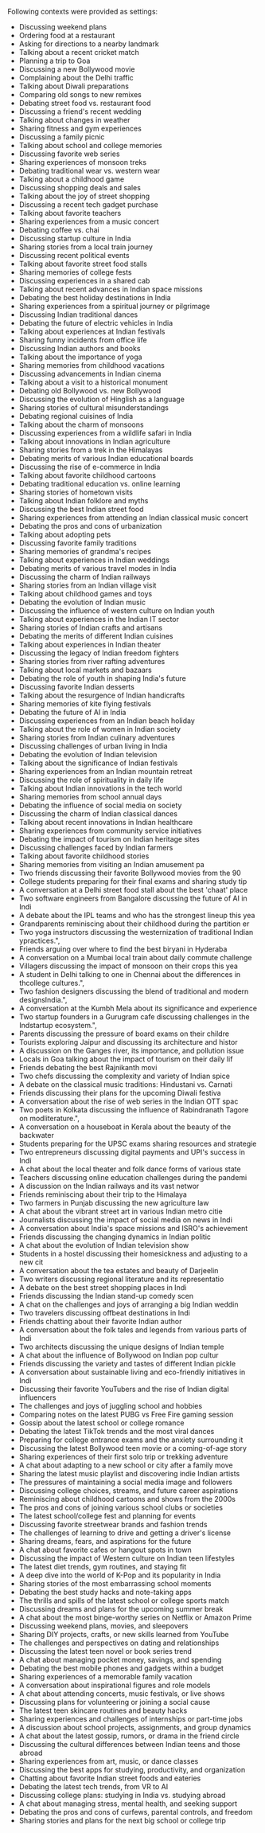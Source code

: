 Following contexts were provided as settings:

- Discussing weekend plans
- Ordering food at a restaurant
- Asking for directions to a nearby landmark
- Talking about a recent cricket match
- Planning a trip to Goa
- Discussing a new Bollywood movie
- Complaining about the Delhi traffic
- Talking about Diwali preparations
- Comparing old songs to new remixes
- Debating street food vs. restaurant food
- Discussing a friend's recent wedding
- Talking about changes in weather
- Sharing fitness and gym experiences
- Discussing a family picnic
- Talking about school and college memories
- Discussing favorite web series
- Sharing experiences of monsoon treks
- Debating traditional wear vs. western wear
- Talking about a childhood game
- Discussing shopping deals and sales
- Talking about the joy of street shopping
- Discussing a recent tech gadget purchase
- Talking about favorite teachers
- Sharing experiences from a music concert
- Debating coffee vs. chai
- Discussing startup culture in India
- Sharing stories from a local train journey
- Discussing recent political events
- Talking about favorite street food stalls
- Sharing memories of college fests
- Discussing experiences in a shared cab
- Talking about recent advances in Indian space missions
- Debating the best holiday destinations in India
- Sharing experiences from a spiritual journey or pilgrimage
- Discussing Indian traditional dances
- Debating the future of electric vehicles in India
- Talking about experiences at Indian festivals
- Sharing funny incidents from office life
- Discussing Indian authors and books
- Talking about the importance of yoga
- Sharing memories from childhood vacations
- Discussing advancements in Indian cinema
- Talking about a visit to a historical monument
- Debating old Bollywood vs. new Bollywood
- Discussing the evolution of Hinglish as a language
- Sharing stories of cultural misunderstandings
- Debating regional cuisines of India
- Talking about the charm of monsoons
- Discussing experiences from a wildlife safari in India
- Talking about innovations in Indian agriculture
- Sharing stories from a trek in the Himalayas
- Debating merits of various Indian educational boards
- Discussing the rise of e-commerce in India
- Talking about favorite childhood cartoons
- Debating traditional education vs. online learning
- Sharing stories of hometown visits
- Talking about Indian folklore and myths
- Discussing the best Indian street food
- Sharing experiences from attending an Indian classical music concert
- Debating the pros and cons of urbanization
- Talking about adopting pets
- Discussing favorite family traditions
- Sharing memories of grandma's recipes
- Talking about experiences in Indian weddings
- Debating merits of various travel modes in India
- Discussing the charm of Indian railways
- Sharing stories from an Indian village visit
- Talking about childhood games and toys
- Debating the evolution of Indian music
- Discussing the influence of western culture on Indian youth
- Talking about experiences in the Indian IT sector
- Sharing stories of Indian crafts and artisans
- Debating the merits of different Indian cuisines
- Talking about experiences in Indian theater
- Discussing the legacy of Indian freedom fighters
- Sharing stories from river rafting adventures
- Talking about local markets and bazaars
- Debating the role of youth in shaping India's future
- Discussing favorite Indian desserts
- Talking about the resurgence of Indian handicrafts
- Sharing memories of kite flying festivals
- Debating the future of AI in India
- Discussing experiences from an Indian beach holiday
- Talking about the role of women in Indian society
- Sharing stories from Indian culinary adventures
- Discussing challenges of urban living in India
- Debating the evolution of Indian television
- Talking about the significance of Indian festivals
- Sharing experiences from an Indian mountain retreat
- Discussing the role of spirituality in daily life
- Talking about Indian innovations in the tech world
- Sharing memories from school annual days
- Debating the influence of social media on society
- Discussing the charm of Indian classical dances
- Talking about recent innovations in Indian healthcare
- Sharing experiences from community service initiatives
- Debating the impact of tourism on Indian heritage sites
- Discussing challenges faced by Indian farmers
- Talking about favorite childhood stories
- Sharing memories from visiting an Indian amusement pa
- Two friends discussing their favorite Bollywood movies from the 90
- College students preparing for their final exams and sharing study tip
- A conversation at a Delhi street food stall about the best 'chaat' place
- Two software engineers from Bangalore discussing the future of AI in Indi
- A debate about the IPL teams and who has the strongest lineup this yea
- Grandparents reminiscing about their childhood during the partition er
- Two yoga instructors discussing the westernization of traditional Indian ypractices.",
- Friends arguing over where to find the best biryani in Hyderaba
- A conversation on a Mumbai local train about daily commute challenge
- Villagers discussing the impact of monsoon on their crops this yea
- A student in Delhi talking to one in Chennai about the differences in thcollege cultures.",
- Two fashion designers discussing the blend of traditional and modern designsIndia.",
- A conversation at the Kumbh Mela about its significance and experience
- Two startup founders in a Gurugram cafe discussing challenges in the Indstartup ecosystem.",
- Parents discussing the pressure of board exams on their childre
- Tourists exploring Jaipur and discussing its architecture and histor
- A discussion on the Ganges river, its importance, and pollution issue
- Locals in Goa talking about the impact of tourism on their daily lif
- Friends debating the best Rajnikanth movi
- Two chefs discussing the complexity and variety of Indian spice
- A debate on the classical music traditions: Hindustani vs. Carnati
- Friends discussing their plans for the upcoming Diwali festiva
- A conversation about the rise of web series in the Indian OTT spac
- Two poets in Kolkata discussing the influence of Rabindranath Tagore on modliterature.",
- A conversation on a houseboat in Kerala about the beauty of the backwater
- Students preparing for the UPSC exams sharing resources and strategie
- Two entrepreneurs discussing digital payments and UPI's success in Indi
- A chat about the local theater and folk dance forms of various state
- Teachers discussing online education challenges during the pandemi
- A discussion on the Indian railways and its vast networ
- Friends reminiscing about their trip to the Himalaya
- Two farmers in Punjab discussing the new agriculture law
- A chat about the vibrant street art in various Indian metro citie
- Journalists discussing the impact of social media on news in Indi
- A conversation about India's space missions and ISRO's achievement
- Friends discussing the changing dynamics in Indian politic
- A chat about the evolution of Indian television show
- Students in a hostel discussing their homesickness and adjusting to a new cit
- A conversation about the tea estates and beauty of Darjeelin
- Two writers discussing regional literature and its representatio
- A debate on the best street shopping places in Indi
- Friends discussing the Indian stand-up comedy scen
- A chat on the challenges and joys of arranging a big Indian weddin
- Two travelers discussing offbeat destinations in Indi
- Friends chatting about their favorite Indian author
- A conversation about the folk tales and legends from various parts of Indi
- Two architects discussing the unique designs of Indian temple
- A chat about the influence of Bollywood on Indian pop cultur
- Friends discussing the variety and tastes of different Indian pickle
- A conversation about sustainable living and eco-friendly initiatives in Indi
- Discussing their favorite YouTubers and the rise of Indian digital influencers
- The challenges and joys of juggling school and hobbies
- Comparing notes on the latest PUBG vs Free Fire gaming session
- Gossip about the latest school or college romance
- Debating the latest TikTok trends and the most viral dances
- Preparing for college entrance exams and the anxiety surrounding it
- Discussing the latest Bollywood teen movie or a coming-of-age story
- Sharing experiences of their first solo trip or trekking adventure
- A chat about adapting to a new school or city after a family move
- Sharing the latest music playlist and discovering indie Indian artists
- The pressures of maintaining a social media image and followers
- Discussing college choices, streams, and future career aspirations
- Reminiscing about childhood cartoons and shows from the 2000s
- The pros and cons of joining various school clubs or societies
- The latest school/college fest and planning for events
- Discussing favorite streetwear brands and fashion trends
- The challenges of learning to drive and getting a driver's license
- Sharing dreams, fears, and aspirations for the future
- A chat about favorite cafes or hangout spots in town
- Discussing the impact of Western culture on Indian teen lifestyles
- The latest diet trends, gym routines, and staying fit
- A deep dive into the world of K-Pop and its popularity in India
- Sharing stories of the most embarrassing school moments
- Debating the best study hacks and note-taking apps
- The thrills and spills of the latest school or college sports match
- Discussing dreams and plans for the upcoming summer break
- A chat about the most binge-worthy series on Netflix or Amazon Prime
- Discussing weekend plans, movies, and sleepovers
- Sharing DIY projects, crafts, or new skills learned from YouTube
- The challenges and perspectives on dating and relationships
- Discussing the latest teen novel or book series trend
- A chat about managing pocket money, savings, and spending
- Debating the best mobile phones and gadgets within a budget
- Sharing experiences of a memorable family vacation
- A conversation about inspirational figures and role models
- A chat about attending concerts, music festivals, or live shows
- Discussing plans for volunteering or joining a social cause
- The latest teen skincare routines and beauty hacks
- Sharing experiences and challenges of internships or part-time jobs
- A discussion about school projects, assignments, and group dynamics
- A chat about the latest gossip, rumors, or drama in the friend circle
- Discussing the cultural differences between Indian teens and those abroad
- Sharing experiences from art, music, or dance classes
- Discussing the best apps for studying, productivity, and organization
- Chatting about favorite Indian street foods and eateries
- Debating the latest tech trends, from VR to AI
- Discussing college plans: studying in India vs. studying abroad
- A chat about managing stress, mental health, and seeking support
- Debating the pros and cons of curfews, parental controls, and freedom
- Sharing stories and plans for the next big school or college trip